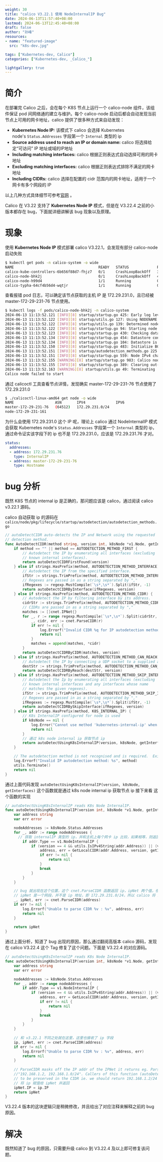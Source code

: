 ```yaml
---
weight: 30
title: "calico V3.22.1 使用 NodeInternalIP Bug"
date: 2024-06-13T11:57:40+08:00
lastmod: 2024-06-13T12:45:40+08:00
draft: false
author: "孙峰"
resources:
- name: "featured-image"
  src: "k8s-dev.jpg"

tags: ["Kubernetes-dev, Calico"]
categories: ["Kubernetes-dev, _Calico_"]

lightgallery: true
---
```


# 简介

在部署完 Calico 之后，会在每个 K8S 节点上运行一个 calico-node 组件，该组件保证 pod 间网络通的建立与维护。每个 calico-node 启动后都会自动发现当前节点上可用的网卡地址，calico 提供了很多种方式来自动发现：

- **Kubernetes Node IP:** 该模式下 calico 会选择 Kubernetes node's `Status.Addresses` 字段第一个 `Internal` 类型的 ip
- **Source address used to reach an IP or domain name:** calico 将选择给定“可访问” IP 地址或域的IP地址
- **Including matching interfaces:** calico 根据正则表达式自动选择可用的网卡地址
- **Excluding matching interfaces:** calico 根据正则表达式排除不满足的网卡地址
- **Including CIDRs:** calico 选择在配置的 cidr 范围内的网卡地址，适用于一个网卡有多个网段的 IP

以上几种方式具体细节可参考[官网](https://docs.tigera.io/calico/latest/networking/ipam/ip-autodetection#autodetecting-node-ip-address-and-subnet) 。

Calico 在 V3.22 支持了 **Kubernetes Node IP** 模式，但是在 V3.22.4 之前的小版本都存在 bug，下面就详细讲解该 bug 现象以及原理。

# 现象

使用 **Kubernetes Node IP** 模式部署 calico V3.22.1，会发现有部分 calico-node 启动失败

```bash
$ kubectl get pods -n calico-system -o wide
NAME                                       READY   STATUS             RESTARTS      AGE     IP               NODE                   NOMINATED NODE   READINESS GATES
calico-kube-controllers-6b656f88d7-fhjz7   0/1     CrashLoopBackOff   3 (47s ago)   2m20s   100.121.83.69    node-172-29-231-161    <none>           <none>
calico-node-bhk2j                          0/1     CrashLoopBackOff   4 (30s ago)   2m20s   172.29.231.161   node-172-29-231-161    <none>           <none>
calico-node-h99d4                          1/1     Running            0             2m20s   172.29.231.76    master-172-29-231-76   <none>           <none>
calico-typha-64cf4b56d4-wqtjr              1/1     Running            0             2m20s   172.29.231.161   node-172-29-231-161    <none>           <none>
```

查看报错 pod 日志，可以确定该节点获取的主机 IP 是 172.29.231.0，且已经被 master-172-29-231-76 节点使用。

```bash
$ kubectl logs -f pods/calico-node-bhk2j -n calico-system
2024-06-13 11:13:52.121 [INFO][8] startup/startup.go 425: Early log level set to info
2024-06-13 11:13:52.122 [INFO][8] startup/utils.go 127: Using NODENAME environment for node name node-172-29-231-161
2024-06-13 11:13:52.122 [INFO][8] startup/utils.go 139: Determined node name: node-172-29-231-161
2024-06-13 11:13:52.122 [INFO][8] startup/startup.go 94: Starting node node-172-29-231-161 with version v3.22.1
2024-06-13 11:13:52.123 [INFO][8] startup/startup.go 430: Checking datastore connection
2024-06-13 11:13:52.134 [INFO][8] startup/startup.go 454: Datastore connection verified
2024-06-13 11:13:52.134 [INFO][8] startup/startup.go 104: Datastore is ready
2024-06-13 11:13:52.150 [INFO][8] startup/startup.go 483: Initialize BGP data
2024-06-13 11:13:52.151 [INFO][8] startup/autodetection_methods.go 225: Including CIDR information from host interface. CIDR="172.29.231.161/24"
2024-06-13 11:13:52.151 [INFO][8] startup/startup.go 559: Node IPv4 changed, will check for conflicts
2024-06-13 11:13:52.155 [WARNING][8] startup/startup.go 983: Calico node 'master-172-29-231-76' is already using the IPv4 address 172.29.231.0.
2024-06-13 11:13:52.155 [INFO][8] startup/startup.go 389: Clearing out-of-date IPv4 address from this node IP="172.29.231.0/24"
2024-06-13 11:13:52.163 [WARNING][8] startup/utils.go 49: Terminating
Calico node failed to start
```

通过 calicoctl 工具查看节点详情，发现确实 master-172-29-231-76 节点使用了 172.29.231.0

```bash
$ ./calicoctl-linux-amd64 get node -o wide
NAME                   ASN       IPV4              IPV6   
master-172-29-231-76   (64512)   172.29.231.0/24
node-172-29-231-161
```

为什么会使用 172.29.231.0 这个 IP 呢，理论上 calico 通过 NodeInternalIP 模式会获取  Kubernetes node's `Status.Addresses` 字段第一个 `Internal` 类型的 ip，通过命令证实该字段下的 ip 也不是 172.29.231.0，应该是 172.29.231.76 才对。

```yaml
status:
  addresses:
  - address: 172.29.231.76
    type: InternalIP
  - address: master-172-29-231-76
    type: Hostname
```

# bug 分析

既然 K8S 节点的 internal ip 是正确的，那问题应该是 calico，通过阅读 calico v3.22.1 源码。

calico 自动获取 ip 的源码在 `calico/node/pkg/lifecycle/startup/autodetection/autodetection_methods.go`

```go
// autoDetectCIDR auto-detects the IP and Network using the requested
// detection method.
func AutoDetectCIDR(method string, version int, k8sNode *v1.Node, getInterfaces func([]string, []string, int) ([]Interface, error)) *cnet.IPNet {
	if method == "" || method == AUTODETECTION_METHOD_FIRST {
		// Autodetect the IP by enumerating all interfaces (excluding
		// known internal interfaces).
		return autoDetectCIDRFirstFound(version)
	} else if strings.HasPrefix(method, AUTODETECTION_METHOD_INTERFACE) {
		// Autodetect the IP from the specified interface.
		ifStr := strings.TrimPrefix(method, AUTODETECTION_METHOD_INTERFACE)
		// Regexes are passed in as a string separated by ","
		ifRegexes := regexp.MustCompile(`\s*,\s*`).Split(ifStr, -1)
		return autoDetectCIDRByInterface(ifRegexes, version)
	} else if strings.HasPrefix(method, AUTODETECTION_METHOD_CIDR) {
		// Autodetect the IP by filtering interface by its address.
		cidrStr := strings.TrimPrefix(method, AUTODETECTION_METHOD_CIDR)
		// CIDRs are passed in as a string separated by ","
		matches := []cnet.IPNet{}
		for _, r := range regexp.MustCompile(`\s*,\s*`).Split(cidrStr, -1) {
			_, cidr, err := cnet.ParseCIDR(r)
			if err != nil {
				log.Errorf("Invalid CIDR %q for IP autodetection method: %s", r, method)
				return nil
			}
			matches = append(matches, *cidr)
		}
		return autoDetectCIDRByCIDR(matches, version)
	} else if strings.HasPrefix(method, AUTODETECTION_METHOD_CAN_REACH) {
		// Autodetect the IP by connecting a UDP socket to a supplied address.
		destStr := strings.TrimPrefix(method, AUTODETECTION_METHOD_CAN_REACH)
		return autoDetectCIDRByReach(destStr, version)
	} else if strings.HasPrefix(method, AUTODETECTION_METHOD_SKIP_INTERFACE) {
		// Autodetect the Ip by enumerating all interfaces (excluding
		// known internal interfaces and any interfaces whose name
		// matches the given regexes).
		ifStr := strings.TrimPrefix(method, AUTODETECTION_METHOD_SKIP_INTERFACE)
		// Regexes are passed in as a string separated by ","
		ifRegexes := regexp.MustCompile(`\s*,\s*`).Split(ifStr, -1)
		return autoDetectCIDRBySkipInterface(ifRegexes, version)
	} else if strings.HasPrefix(method, K8S_INTERNAL_IP) {
		// K8s InternalIP configured for node is used
		if k8sNode == nil {
			log.Error("Cannot use method 'kubernetes-internal-ip' when not running on a Kubernetes cluster")
			return nil
		}
		// 通过 k8s node internal ip 获取节点 ip
		return autoDetectUsingK8sInternalIP(version, k8sNode, getInterfaces)
	}

	// The autodetection method is not recognised and is required.  Exit.
	log.Errorf("Invalid IP autodetection method: %s", method)
	utils.Terminate()
	return nil
}

```

通过上面代码发现 `autoDetectUsingK8sInternalIP(version, k8sNode, getInterfaces)` 这个函数就是通过 k8s node internal ip 获取节点 ip 接下来看 这个函数的实现

```go
// autoDetectUsingK8sInternalIP reads K8s Node InternalIP.
func autoDetectUsingK8sInternalIP(version int, k8sNode *v1.Node, getInterfaces func([]string, []string, int) ([]Interface, error)) *cnet.IPNet {
	var address string
	var err error

	nodeAddresses := k8sNode.Status.Addresses
	for _, addr := range nodeAddresses {
	  // 获取 internalIP 类型的 ip，并和主机上每个网卡 ip 比较，如果相等，则返回该网卡 ip
		if addr.Type == v1.NodeInternalIP {
			if (version == 4 && utils.IsIPv4String(addr.Address)) || (version == 6 && utils.IsIPv6String(addr.Address)) {
				address, err = GetLocalCIDR(addr.Address, version, getInterfaces)
				if err != nil {
					return nil
				}
				break
			}
		}
	}

	// bug 就出现在这个位置，这个 cnet.ParseCIDR 函数返回 ip，ipNet 两个值，但是只接受了 ipNet，
	// ipNet 是一个网段，并不是 ip 地址，即 172.29.231.0/24，所以 calico 将 172.29.231.0/24 当作该节点 ip
	_, ipNet, err := cnet.ParseCIDR(address)
	if err != nil {
		log.Errorf("Unable to parse CIDR %v : %v", address, err)
		return nil
	}
	
	return ipNet
}
```

通过上面分析，知道了 bug 出现的原因，那么通过翻阅高版本 calico 源码，发现在 calico V3.22.4 这个 Tag 修复了这个问题。下面是 V3.22.4 的对应源码。

```go
// autoDetectUsingK8sInternalIP reads K8s Node InternalIP.
func autoDetectUsingK8sInternalIP(version int, k8sNode *v1.Node, getInterfaces func([]string, []string, int) ([]Interface, error)) *cnet.IPNet {
	var address string
	var err error

	nodeAddresses := k8sNode.Status.Addresses
	for _, addr := range nodeAddresses {
		if addr.Type == v1.NodeInternalIP {
			if (version == 4 && utils.IsIPv4String(addr.Address)) || (version == 6 && utils.IsIPv6String(addr.Address)) {
				address, err = GetLocalCIDR(addr.Address, version, getInterfaces)
				if err != nil {
					return nil
				}
				break
			}
		}
	}
	
	// 和 v3.22.1 不同之处就在这里，这里也接收了 ip 字段
	ip, ipNet, err := cnet.ParseCIDR(address)
	if err != nil {
		log.Errorf("Unable to parse CIDR %v : %v", address, err)
		return nil
	}
	
	// ParseCIDR masks off the IP addr of the IPNet it returns eg. ParseCIDR("192.168.1.2/24" will return
	//"192.168.1.2, 192.168.1.0/24". Callers of this function (autoDetectUsingK8sInternalIP) expect the full IP address
	// to be preserved in the CIDR ie. we should return 192.168.1.2/24
	// 将 ip 赋值给 ipNet 并返回
	ipNet.IP = ip.IP
	return ipNet
}
```

V3.22.4 版本的这块逻辑只是稍微修改，并且给出了对应注释来解释之前的 bug 原因。

# 解决

既然知道了 bug 的原因，只需要升级 calico 到 V3.22.4 及以上即可修复该问题。